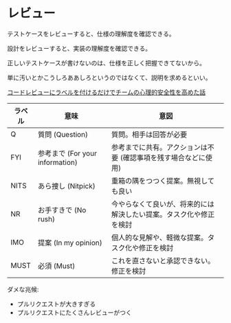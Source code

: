 # レビュー

テストケースをレビューすると、仕様の理解度を確認できる。

設計をレビューすると、実装の理解度を確認できる。

正しいテストケースが書けないのは、仕様を正しく把握できてないから。

単に汚いとかこうしろああしろというのではなくて、説明を求めるといい。

[コードレビューにラベルを付けるだけでチームの心理的安全性を高めた話](https://zenn.dev/hacobell_dev/articles/code-review-comment-prefix)

| ラベル | 意味                            | 意図                                                               |
| ------ | ------------------------------- | ------------------------------------------------------------------ |
| Q      | 質問 (Question)                 | 質問。相手は回答が必要                                             |
| FYI    | 参考まで (For your information) | 参考までに共有。アクションは不要 (確認事項を残す場合などに使用)    |
| NITS   | あら捜し (Nitpick)              | 重箱の隅をつつく提案。無視しても良い                               |
| NR     | お手すきで (No rush)            | 今やらなくて良いが、将来的には解決したい提案。タスク化や修正を検討 |
| IMO    | 提案 (In my opinion)            | 個人的な見解や、軽微な提案。タスク化や修正を検討                   |
| MUST   | 必須 (Must)                     | これを直さないと承認できない。修正を検討                           |

ダメな兆候:

- プルリクエストが大きすぎる
- プルリクエストにたくさんレビューがつく
